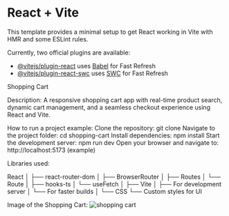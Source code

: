 
# React + Vite

This template provides a minimal setup to get React working in Vite with HMR and some ESLint rules.

Currently, two official plugins are available:

- [@vitejs/plugin-react](https://github.com/vitejs/vite-plugin-react/blob/main/packages/plugin-react/README.md) uses [Babel](https://babeljs.io/) for Fast Refresh
- [@vitejs/plugin-react-swc](https://github.com/vitejs/vite-plugin-react-swc) uses [SWC](https://swc.rs/) for Fast Refresh

Shopping Cart

Description:
A responsive shopping cart app with real-time product search, dynamic cart management, and a seamless checkout experience using React and Vite.

How to run a project example:
Clone the repository: git clone <repository-url>
Navigate to the project folder: cd shopping-cart
Install dependencies: npm install
Start the development server: npm run dev
Open your browser and navigate to: http://localhost:5173 (example)

Libraries used:

React
│
├── react-router-dom
│   ├── BrowserRouter
│   ├── Routes
│   └── Route
│
├── hooks-ts
│   └── useFetch
│
├── Vite
│   ├── For development server
│   └── For faster builds
│
└── CSS
    └── Custom styles for UI

Image of the Shopping Cart:
![shopping cart](https://github.com/user-attachments/assets/a2fe7bbf-c1b6-4c09-9ba4-5ca08a4f493b)

